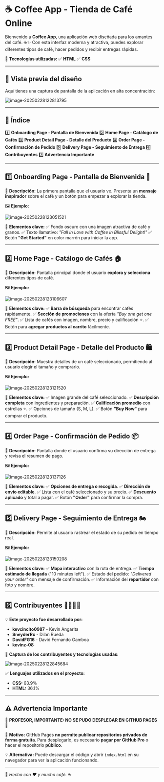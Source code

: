 # ☕ Coffee App - Tienda de Café Online

Bienvenido a **Coffee App**, una aplicación web diseñada para los amantes del café. ☕✨ Con esta interfaz moderna y atractiva, puedes explorar diferentes tipos de café, hacer pedidos y recibir entregas rápidas.

🚀 **Tecnologías utilizadas:**
✅ **HTML**
✅ **CSS**

------

## 📸 **Vista previa del diseño**

Aquí tienes una captura de pantalla de la aplicación en alta concentración:

![image-20250228122813795](/home/camper/.config/Typora/typora-user-images/image-20250228122813795.png)



------

## 📌 Índice

1️⃣ **Onboarding Page - Pantalla de Bienvenida**
2️⃣ **Home Page - Catálogo de Cafés**
3️⃣ **Product Detail Page - Detalle del Producto**
4️⃣ **Order Page - Confirmación de Pedido**
5️⃣ **Delivery Page - Seguimiento de Entrega**
6️⃣ **Contribuyentes**
7️⃣ **Advertencia Importante**

------

## **1️⃣ Onboarding Page - Pantalla de Bienvenida 🚀**

📍 **Descripción:**
La primera pantalla que el usuario ve. Presenta un **mensaje inspirador** sobre el café y un botón para empezar a explorar la tienda.

🖼 **Ejemplo:**

![image-20250228123051521](/home/camper/.config/Typora/typora-user-images/image-20250228123051521.png)

🔹 **Elementos clave:**
✅ Fondo oscuro con una imagen atractiva de café y granos.
✅ Texto llamativo: *"Fall in Love with Coffee in Blissful Delight!"*
✅ Botón **"Get Started"** en color marrón para iniciar la app.

------

## **2️⃣ Home Page - Catálogo de Cafés 🏠**

📍 **Descripción:**
Pantalla principal donde el usuario **explora y selecciona** diferentes tipos de café.

🖼 **Ejemplo:**

![image-20250228123106607](/home/camper/.config/Typora/typora-user-images/image-20250228123106607.png)

🔹 **Elementos clave:**
✅ **Barra de búsqueda** para encontrar cafés rápidamente.
✅ **Sección de promociones** con la oferta *"Buy one get one FREE"*.
✅ Lista de cafés con imagen, nombre, precio y calificación ⭐.
✅ Botón para **agregar productos al carrito** fácilmente.

------

## **3️⃣ Product Detail Page - Detalle del Producto 🛍️**

📍 **Descripción:**
Muestra detalles de un café seleccionado, permitiendo al usuario elegir el tamaño y comprarlo.

🖼 **Ejemplo:**

![image-20250228123121520](/home/camper/.config/Typora/typora-user-images/image-20250228123121520.png)

🔹 **Elementos clave:**
✅ Imagen grande del café seleccionado.
✅ **Descripción completa** con ingredientes y preparación.
✅ **Calificación promedio** con estrellas ⭐.
✅ Opciones de tamaño (S, M, L).
✅ Botón **"Buy Now"** para comprar el producto.

------

## **4️⃣ Order Page - Confirmación de Pedido 📦**

📍 **Descripción:**
Pantalla donde el usuario confirma su dirección de entrega y revisa el resumen de pago.

🖼 **Ejemplo:**

![image-20250228123137126](/home/camper/.config/Typora/typora-user-images/image-20250228123137126.png)

🔹 **Elementos clave:**
✅ **Opciones de entrega o recogida**.
✅ **Dirección de envío editable**.
✅ Lista con el café seleccionado y su precio.
✅ **Descuento aplicado** y total a pagar.
✅ Botón **"Order"** para confirmar la compra.

------

## **5️⃣ Delivery Page - Seguimiento de Entrega 🏍️**

📍 **Descripción:**
Permite al usuario rastrear el estado de su pedido en tiempo real.

🖼 **Ejemplo:**

![image-20250228123150208](/home/camper/.config/Typora/typora-user-images/image-20250228123150208.png)

🔹 **Elementos clave:**
✅ **Mapa interactivo** con la ruta de entrega.
✅ **Tiempo estimado de llegada** ("10 minutes left").
✅ Estado del pedido: *"Delivered your order"* con mensaje de confirmación.
✅ Información del **repartidor** con foto y nombre.

------

## **6️⃣ Contribuyentes 👨‍💻👩‍💻**

💡 **Este proyecto fue desarrollado por:**

- **kevcincito0987** - Kevin Angarita
- **SneyderRx** - Dilan Rueda
- **DavidFG16** - David Fernando Gamboa
- **kevinz-08**

📸 **Captura de los contribuyentes y tecnologías usadas:**

![image-20250228122845684](/home/camper/.config/Typora/typora-user-images/image-20250228122845684.png)

✅ **Lenguajes utilizados en el proyecto:**

- **CSS:** 63.9%
- **HTML:** 36.1%

------

## ⚠️ **Advertencia Importante**

🚨 **PROFESOR, IMPORTANTE: NO SE PUDO DESPLEGAR EN GITHUB PAGES** 🚨

🔴 **Motivo:** GitHub Pages **no permite publicar repositorios privados de forma gratuita**. Para desplegarlo, es necesario **pagar por GitHub Pro** o hacer el repositorio **público**.

💡 **Alternativa:** Puede descargar el código y abrir `index.html` en su navegador para ver la aplicación funcionando.

------

📌 *Hecho con ❤️ y mucho café.* ☕